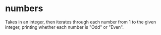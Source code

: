 # numbers
Takes in an integer, then iterates through each number from 1 to the given integer, printing whether each number is "Odd" or "Even".

